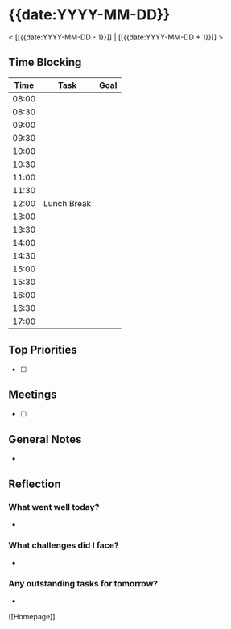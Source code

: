 # {{date:YYYY-MM-DD}}

< [[{{date:YYYY-MM-DD - 1}}]] | [[{{date:YYYY-MM-DD + 1}}]] >
  

## Time Blocking
| Time  | Task        | Goal          |
|-------|-------------|---------------|
| 08:00 |             |               |
| 08:30 |             |               |
| 09:00 |             |               |
| 09:30 |             |               |
| 10:00 |             |               |
| 10:30 |             |               |
| 11:00 |             |               |
| 11:30 |             |               |
| 12:00 | Lunch Break |               |
| 13:00 |             |               |
| 13:30 |             |               |
| 14:00 |             |               |
| 14:30 |             |               |
| 15:00 |             |               |
| 15:30 |             |               |
| 16:00 |             |               |
| 16:30 |             |               |
| 17:00 |             |               |


## Top Priorities
- [ ] 


## Meetings
- [ ] 


## General Notes
- 


## Reflection
### What went well today?
- 
### What challenges did I face?
- 
### Any outstanding tasks for tomorrow?
- 


[[Homepage]]
